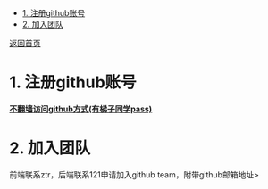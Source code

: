 <!-- TOC -->

- [1. 注册github账号](#1-注册github账号)
- [2. 加入团队](#2-加入团队)


[返回首页](../index.md)
<!-- /TOC -->
# 1. 注册github账号

**[不翻墙访问github方式(有梯子同学pass)](dns_setting.md)**

# 2. 加入团队

前端联系ztr，后端联系121申请加入github team，附带github邮箱地址>
